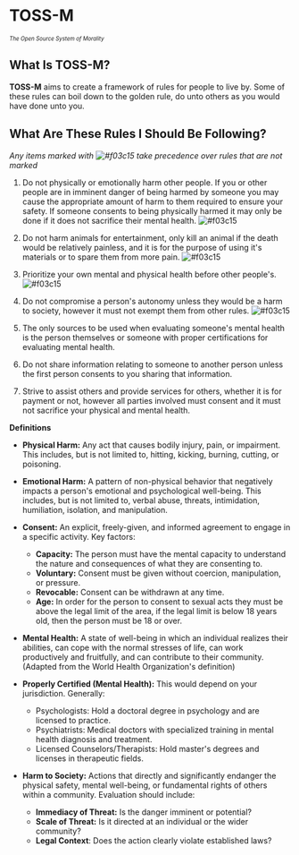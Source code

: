 # TOSS-M
<sub><sup>*The Open Source System of Morality*</sub></sup>

## What Is TOSS-M?
**TOSS-M** aims to create a framework of rules for people to live by. Some of these rules can boil down to the golden rule, do unto others as you would have done unto you.

## What Are These Rules I Should Be Following?

*Any items marked with ![#f03c15](https://placehold.co/5x5/f03c15/f03c15.png) take precedence over rules that are not marked*

1. Do not physically or emotionally harm other people. If you or other people are in imminent danger of being harmed by someone you may cause the appropriate amount of harm to them required to ensure your safety. If someone consents to being physically harmed it may only be done if it does not sacrifice their mental health. ![#f03c15](https://placehold.co/5x5/f03c15/f03c15.png)

2. Do not harm animals for entertainment, only kill an animal if the death would be relatively painless, and it is for the purpose of using it's materials or to spare them from more pain. ![#f03c15](https://placehold.co/5x5/f03c15/f03c15.png)

3. Prioritize your own mental and physical health before other people's. ![#f03c15](https://placehold.co/5x5/f03c15/f03c15.png)

4. Do not compromise a person's autonomy unless they would be a harm to society, however it must not exempt them from other rules. ![#f03c15](https://placehold.co/5x5/f03c15/f03c15.png)

5. The only sources to be used when evaluating someone's mental health is the person themselves or someone with proper certifications for evaluating mental health.

6. Do not share information relating to someone to another person unless the first person consents to you sharing that information.

7. Strive to assist others and provide services for others, whether it is for payment or not, however all parties involved must consent and it must not sacrifice your physical and mental health.

**Definitions**

* **Physical Harm:** Any act that causes bodily injury, pain, or impairment. This includes, but is not limited to, hitting, kicking, burning, cutting, or poisoning. 

* **Emotional Harm:**  A pattern of non-physical behavior that negatively impacts a person's emotional and psychological well-being. This includes, but is not limited to, verbal abuse, threats, intimidation, humiliation, isolation, and manipulation.

* **Consent:**  An explicit, freely-given, and informed agreement to engage in a specific activity. Key factors:
    * **Capacity:** The person must have the mental capacity to understand the nature and consequences of what they are consenting to.
    * **Voluntary:**  Consent must be given without coercion, manipulation, or pressure.
    * **Revocable:** Consent can be withdrawn at any time.
    * **Age:** In order for the person to consent to sexual acts they must be above the legal limit of the area, if the legal limit is below 18 years old, then the person must be 18 or over.

* **Mental Health:**  A state of well-being in which an individual realizes their abilities, can cope with the normal stresses of life, can work productively and fruitfully, and can contribute to their community. (Adapted from the World Health Organization's definition)

* **Properly Certified (Mental Health):** This would depend on your jurisdiction. Generally: 
    * Psychologists: Hold a doctoral degree in psychology and are licensed to practice.
    * Psychiatrists: Medical doctors with specialized training in mental health diagnosis and treatment. 
    * Licensed Counselors/Therapists: Hold master's degrees and licenses in therapeutic fields.

* **Harm to Society:**  Actions that directly and significantly endanger the physical safety, mental well-being, or fundamental rights of others within a community. Evaluation should include:
    * **Immediacy of Threat:** Is the danger imminent or potential? 
    * **Scale of Threat:**  Is it directed at an individual or the wider community?
    * **Legal Context**: Does the action clearly violate established laws?
